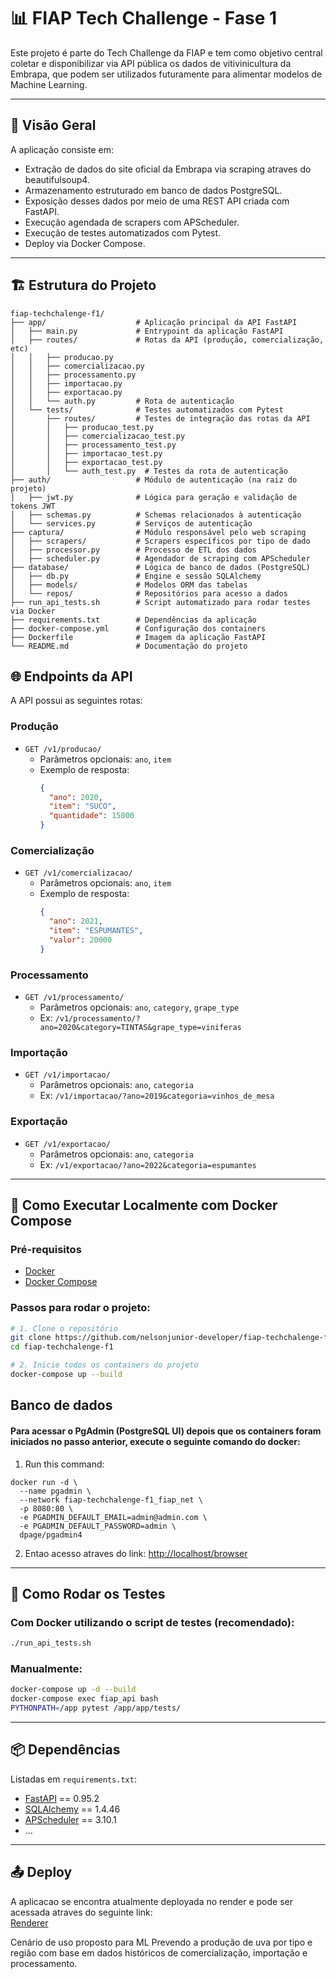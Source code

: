 # 📊 FIAP Tech Challenge - Fase 1

Este projeto é parte do Tech Challenge da FIAP e tem como objetivo central coletar e disponibilizar via API pública os dados de vitivinicultura da Embrapa, que podem ser utilizados futuramente para alimentar modelos de Machine Learning.

---

## 🚀 Visão Geral

A aplicação consiste em:

- Extração de dados do site oficial da Embrapa via scraping atraves do beautifulsoup4.
- Armazenamento estruturado em banco de dados PostgreSQL.
- Exposição desses dados por meio de uma REST API criada com FastAPI.
- Execução agendada de scrapers com APScheduler.
- Execução de testes automatizados com Pytest.
- Deploy via Docker Compose.

---

## 🏗️ Estrutura do Projeto
```
fiap-techchalenge-f1/
├── app/                    # Aplicação principal da API FastAPI
│   ├── main.py             # Entrypoint da aplicação FastAPI
│   ├── routes/             # Rotas da API (produção, comercialização, etc)
│   │   ├── producao.py
│   │   ├── comercializacao.py
│   │   ├── processamento.py
│   │   ├── importacao.py
│   │   ├── exportacao.py
│   │   └── auth.py         # Rota de autenticação
│   └── tests/              # Testes automatizados com Pytest
│       ├── routes/         # Testes de integração das rotas da API
│       │   ├── producao_test.py
│       │   ├── comercializacao_test.py
│       │   ├── processamento_test.py
│       │   ├── importacao_test.py
│       │   ├── exportacao_test.py
│       │   └── auth_test.py  # Testes da rota de autenticação
├── auth/                   # Módulo de autenticação (na raiz do projeto)
│   ├── jwt.py              # Lógica para geração e validação de tokens JWT
│   ├── schemas.py          # Schemas relacionados à autenticação
│   └── services.py         # Serviços de autenticação
├── captura/                # Módulo responsável pelo web scraping
│   ├── scrapers/           # Scrapers específicos por tipo de dado
│   ├── processor.py        # Processo de ETL dos dados
│   ├── scheduler.py        # Agendador de scraping com APScheduler
├── database/               # Lógica de banco de dados (PostgreSQL)
│   ├── db.py               # Engine e sessão SQLAlchemy
│   ├── models/             # Modelos ORM das tabelas
│   └── repos/              # Repositórios para acesso a dados
├── run_api_tests.sh        # Script automatizado para rodar testes via Docker
├── requirements.txt        # Dependências da aplicação
├── docker-compose.yml      # Configuração dos containers
├── Dockerfile              # Imagem da aplicação FastAPI
└── README.md               # Documentação do projeto
```

## 🌐 Endpoints da API

A API possui as seguintes rotas:

### Produção

- `GET /v1/producao/`
  - Parâmetros opcionais: `ano`, `item`
  - Exemplo de resposta:
    ```json
    {
      "ano": 2020,
      "item": "SUCO",
      "quantidade": 15000
    }
    ```

### Comercialização

- `GET /v1/comercializacao/`
  - Parâmetros opcionais: `ano`, `item`
  - Exemplo de resposta:
    ```json
    {
      "ano": 2021,
      "item": "ESPUMANTES",
      "valor": 20000
    }
    ```

### Processamento

- `GET /v1/processamento/`
  - Parâmetros opcionais: `ano`, `category`, `grape_type`
  - Ex: `/v1/processamento/?ano=2020&category=TINTAS&grape_type=viniferas`

### Importação

- `GET /v1/importacao/`
  - Parâmetros opcionais: `ano`, `categoria`
  - Ex: `/v1/importacao/?ano=2019&categoria=vinhos_de_mesa`

### Exportação

- `GET /v1/exportacao/`
  - Parâmetros opcionais: `ano`, `categoria`
  - Ex: `/v1/exportacao/?ano=2022&categoria=espumantes`

---

## 🚀 Como Executar Localmente com Docker Compose

### Pré-requisitos

- [Docker](https://www.docker.com/)
- [Docker Compose](https://docs.docker.com/compose/)

### Passos para rodar o projeto:

```bash
# 1. Clone o repositório
git clone https://github.com/nelsonjunior-developer/fiap-techchalenge-f1.git
cd fiap-techchalenge-f1

# 2. Inicie todos os containers do projeto
docker-compose up --build
```

## Banco de dados
#### Para acessar o PgAdmin (PostgreSQL UI) depois que os containers foram iniciados no passo anterior, execute o seguinte comando do docker:
1. Run this command:
```shell
docker run -d \
  --name pgadmin \
  --network fiap-techchalenge-f1_fiap_net \
  -p 8080:80 \
  -e PGADMIN_DEFAULT_EMAIL=admin@admin.com \
  -e PGADMIN_DEFAULT_PASSWORD=admin \
  dpage/pgadmin4
```
2. Entao acesso atraves do link:
[http://localhost/browser](http://localhost/browser/)

---

## 🧪 Como Rodar os Testes

### Com Docker utilizando o script de testes (recomendado):

```bash
./run_api_tests.sh
```

### Manualmente:

```bash
docker-compose up -d --build
docker-compose exec fiap_api bash
PYTHONPATH=/app pytest /app/app/tests/
```

---

## 📦 Dependências

Listadas em `requirements.txt`:

- [FastAPI](https://fastapi.tiangolo.com/) == 0.95.2
- [SQLAlchemy](https://www.sqlalchemy.org/) == 1.4.46
- [APScheduler](https://apscheduler.readthedocs.io/) == 3.10.1
- ...

---

## 📤 Deploy

A aplicacao se encontra atualmente deployada no render e pode ser acessada atraves do seguinte link:  
[Renderer](https://fiap-techchalenge-f1.onrender.com/docs)

Cenário de uso proposto para ML
Prevendo a produção de uva por tipo e região com base em dados históricos de comercialização, importação e processamento.